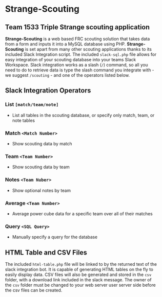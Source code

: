 # Strange-Scouting

## Team 1533 Triple Strange scouting application

**Strange-Scouting** is a web based FRC scouting solution that takes data from a form and inputs it into a MySQL database using PHP. **Strange-Scouting** is set apart from many other scouting applications thanks to its included Slack Integration script. The included `slack-sql.php` file allows for easy integration of your scouting database into your teams Slack Workspace. Slack integration works as a slash (`/`) command, so all you need to do to retrieve data is type the slash command you integrate with - we suggest `/scouting` - and one of the operators listed below.

## Slack Integration Operators

### List `[match/team/note]`

- List all tables in the scouting database, or specify only match, team, or note tables

### Match `<Match Number>`

- Show scouting data by match

### Team `<Team Number>`

- Show scouting data by team

### Notes `<Team Nuber>`

- Show optional notes by team

### Average `<Team Number>`

- Average power cube data for a specific team over all of their matches

### Query `<SQL Query>`

- Manually specify a query for the database

## HTML Table and CSV Files

The included `html-table.php` file will be linked to by the returned text of the slack integration bot. It is capable of generating HTML tables on the fly to easily display data. CSV files will also be generated and stored in the `csv` folder, with a download link included in the slack message. The owner of the `csv` folder must be changed to your web server user server side before the csv files can be created.

